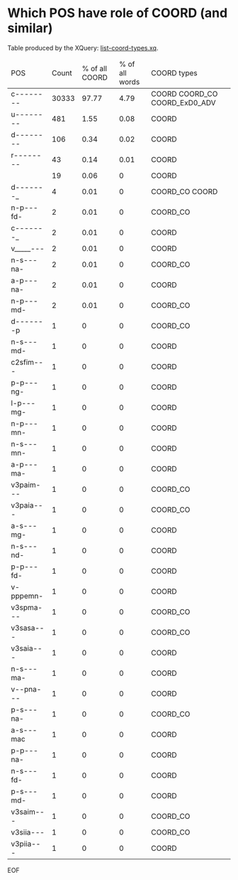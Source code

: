 # Which POS have role of COORD (and similar)

Table produced by the XQuery: [list-coord-types.xq](../scripts/xq/list-coord-types.xq).

<table>
  <thead>
    <tr>
      <td>POS</td>
      <td>Count</td>
      <td>% of all COORD</td>
      <td>% of all words</td>
      <td>COORD types</td>
    </tr>
  </thead>
  <tbody>
    <tr>
      <td>c--------</td>
      <td>30333</td>
      <td>97.77</td>
      <td>4.79</td>
      <td>COORD COORD_CO COORD_ExD0_ADV</td>
    </tr>
    <tr>
      <td>u--------</td>
      <td>481</td>
      <td>1.55</td>
      <td>0.08</td>
      <td>COORD</td>
    </tr>
    <tr>
      <td>d--------</td>
      <td>106</td>
      <td>0.34</td>
      <td>0.02</td>
      <td>COORD</td>
    </tr>
    <tr>
      <td>r--------</td>
      <td>43</td>
      <td>0.14</td>
      <td>0.01</td>
      <td>COORD</td>
    </tr>
    <tr>
      <td/>
      <td>19</td>
      <td>0.06</td>
      <td>0</td>
      <td>COORD</td>
    </tr>
    <tr>
      <td>d-------_</td>
      <td>4</td>
      <td>0.01</td>
      <td>0</td>
      <td>COORD_CO COORD</td>
    </tr>
    <tr>
      <td>n-p---fd-</td>
      <td>2</td>
      <td>0.01</td>
      <td>0</td>
      <td>COORD_CO</td>
    </tr>
    <tr>
      <td>c-------_</td>
      <td>2</td>
      <td>0.01</td>
      <td>0</td>
      <td>COORD</td>
    </tr>
    <tr>
      <td>v_____---</td>
      <td>2</td>
      <td>0.01</td>
      <td>0</td>
      <td>COORD</td>
    </tr>
    <tr>
      <td>n-s---na-</td>
      <td>2</td>
      <td>0.01</td>
      <td>0</td>
      <td>COORD_CO</td>
    </tr>
    <tr>
      <td>a-p---na-</td>
      <td>2</td>
      <td>0.01</td>
      <td>0</td>
      <td>COORD</td>
    </tr>
    <tr>
      <td>n-p---md-</td>
      <td>2</td>
      <td>0.01</td>
      <td>0</td>
      <td>COORD_CO</td>
    </tr>
    <tr>
      <td>d-------p</td>
      <td>1</td>
      <td>0</td>
      <td>0</td>
      <td>COORD_CO</td>
    </tr>
    <tr>
      <td>n-s---md-</td>
      <td>1</td>
      <td>0</td>
      <td>0</td>
      <td>COORD</td>
    </tr>
    <tr>
      <td>c2sfim---</td>
      <td>1</td>
      <td>0</td>
      <td>0</td>
      <td>COORD</td>
    </tr>
    <tr>
      <td>p-p---ng-</td>
      <td>1</td>
      <td>0</td>
      <td>0</td>
      <td>COORD</td>
    </tr>
    <tr>
      <td>l-p---mg-</td>
      <td>1</td>
      <td>0</td>
      <td>0</td>
      <td>COORD</td>
    </tr>
    <tr>
      <td>n-p---mn-</td>
      <td>1</td>
      <td>0</td>
      <td>0</td>
      <td>COORD</td>
    </tr>
    <tr>
      <td>n-s---mn-</td>
      <td>1</td>
      <td>0</td>
      <td>0</td>
      <td>COORD</td>
    </tr>
    <tr>
      <td>a-p---ma-</td>
      <td>1</td>
      <td>0</td>
      <td>0</td>
      <td>COORD</td>
    </tr>
    <tr>
      <td>v3paim---</td>
      <td>1</td>
      <td>0</td>
      <td>0</td>
      <td>COORD_CO</td>
    </tr>
    <tr>
      <td>v3paia---</td>
      <td>1</td>
      <td>0</td>
      <td>0</td>
      <td>COORD_CO</td>
    </tr>
    <tr>
      <td>a-s---mg-</td>
      <td>1</td>
      <td>0</td>
      <td>0</td>
      <td>COORD</td>
    </tr>
    <tr>
      <td>n-s---nd-</td>
      <td>1</td>
      <td>0</td>
      <td>0</td>
      <td>COORD</td>
    </tr>
    <tr>
      <td>p-p---fd-</td>
      <td>1</td>
      <td>0</td>
      <td>0</td>
      <td>COORD</td>
    </tr>
    <tr>
      <td>v-pppemn-</td>
      <td>1</td>
      <td>0</td>
      <td>0</td>
      <td>COORD</td>
    </tr>
    <tr>
      <td>v3spma---</td>
      <td>1</td>
      <td>0</td>
      <td>0</td>
      <td>COORD_CO</td>
    </tr>
    <tr>
      <td>v3sasa---</td>
      <td>1</td>
      <td>0</td>
      <td>0</td>
      <td>COORD_CO</td>
    </tr>
    <tr>
      <td>v3saia---</td>
      <td>1</td>
      <td>0</td>
      <td>0</td>
      <td>COORD</td>
    </tr>
    <tr>
      <td>n-s---ma-</td>
      <td>1</td>
      <td>0</td>
      <td>0</td>
      <td>COORD</td>
    </tr>
    <tr>
      <td>v--pna---</td>
      <td>1</td>
      <td>0</td>
      <td>0</td>
      <td>COORD</td>
    </tr>
    <tr>
      <td>p-s---na-</td>
      <td>1</td>
      <td>0</td>
      <td>0</td>
      <td>COORD_CO</td>
    </tr>
    <tr>
      <td>a-s---mac</td>
      <td>1</td>
      <td>0</td>
      <td>0</td>
      <td>COORD</td>
    </tr>
    <tr>
      <td>p-p---na-</td>
      <td>1</td>
      <td>0</td>
      <td>0</td>
      <td>COORD</td>
    </tr>
    <tr>
      <td>n-s---fd-</td>
      <td>1</td>
      <td>0</td>
      <td>0</td>
      <td>COORD</td>
    </tr>
    <tr>
      <td>p-s---md-</td>
      <td>1</td>
      <td>0</td>
      <td>0</td>
      <td>COORD</td>
    </tr>
    <tr>
      <td>v3saim---</td>
      <td>1</td>
      <td>0</td>
      <td>0</td>
      <td>COORD_CO</td>
    </tr>
    <tr>
      <td>v3siia---</td>
      <td>1</td>
      <td>0</td>
      <td>0</td>
      <td>COORD_CO</td>
    </tr>
    <tr>
      <td>v3piia---</td>
      <td>1</td>
      <td>0</td>
      <td>0</td>
      <td>COORD</td>
    </tr>
  </tbody>
</table>

EOF
